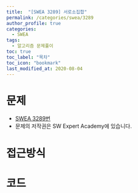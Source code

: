```yaml
---
title:  "[SWEA 3289] 서로소집합"
permalink: /categories/swea/3289
author_profile: true
categories:
  - SWEA
tags:
  - 알고리즘 문제풀이
toc: true
toc_label: "목차"
toc_icon: "bookmark"
last_modified_at: 2020-08-04
---
```

# 문제
* [SWEA 3289번]()
* 문제의 저작권은 SW Expert Academy에 있습니다.  

# 접근방식 


# 코드
```java

```